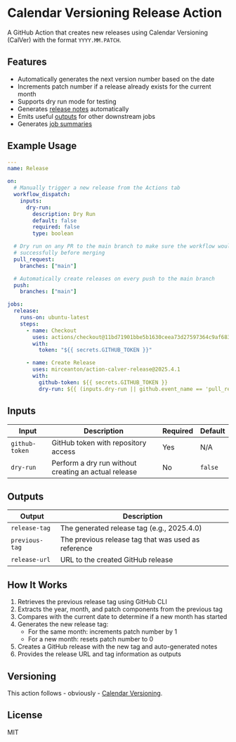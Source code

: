 # Calendar Versioning Release Action

A GitHub Action that creates new releases using Calendar Versioning (CalVer) with the format `YYYY.MM.PATCH`.

## Features

- Automatically generates the next version number based on the date
- Increments patch number if a release already exists for the current month
- Supports dry run mode for testing
- Generates [release notes](https://github.com/mirceanton/action-calver-release/releases/tag/2025.4.1) automatically
- Emits useful [outputs](#outputs) for other downstream jobs
- Generates [job summaries](https://github.com/mirceanton/action-calver-release/actions/runs/14502744077)

## Example Usage

```yaml
---
name: Release

on:
  # Manually trigger a new release from the Actions tab
  workflow_dispatch:
    inputs:
      dry-run:
        description: Dry Run
        default: false
        required: false
        type: boolean

  # Dry run on any PR to the main branch to make sure the workflow would run
  # successfully before merging
  pull_request:
    branches: ["main"]

  # Automatically create releases on every push to the main branch
  push:
    branches: ["main"]

jobs:
  release:
    runs-on: ubuntu-latest
    steps:
      - name: Checkout
        uses: actions/checkout@11bd71901bbe5b1630ceea73d27597364c9af683 # v4.2.2
        with:
          token: "${{ secrets.GITHUB_TOKEN }}"

      - name: Create Release
        uses: mirceanton/action-calver-release@2025.4.1
        with:
          github-token: ${{ secrets.GITHUB_TOKEN }}
          dry-run: ${{ (inputs.dry-run || github.event_name == 'pull_request') }}

```

## Inputs

| Input | Description | Required | Default |
|-------|-------------|----------|---------|
| `github-token` | GitHub token with repository access | Yes | N/A |
| `dry-run` | Perform a dry run without creating an actual release | No | `false` |

## Outputs

| Output | Description |
|--------|-------------|
| `release-tag` | The generated release tag (e.g., 2025.4.0) |
| `previous-tag` | The previous release tag that was used as reference |
| `release-url` | URL to the created GitHub release |

## How It Works

1. Retrieves the previous release tag using GitHub CLI
2. Extracts the year, month, and patch components from the previous tag
3. Compares with the current date to determine if a new month has started
4. Generates the new release tag:
   - For the same month: increments patch number by 1
   - For a new month: resets patch number to 0
5. Creates a GitHub release with the new tag and auto-generated notes
6. Provides the release URL and tag information as outputs

## Versioning

This action follows - obviously - [Calendar Versioning](https://calver.org/).

## License

MIT

